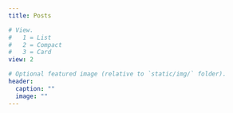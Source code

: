 ```yaml
---
title: Posts

# View.
#   1 = List
#   2 = Compact
#   3 = Card
view: 2

# Optional featured image (relative to `static/img/` folder).
header:
  caption: ""
  image: ""
---
```

